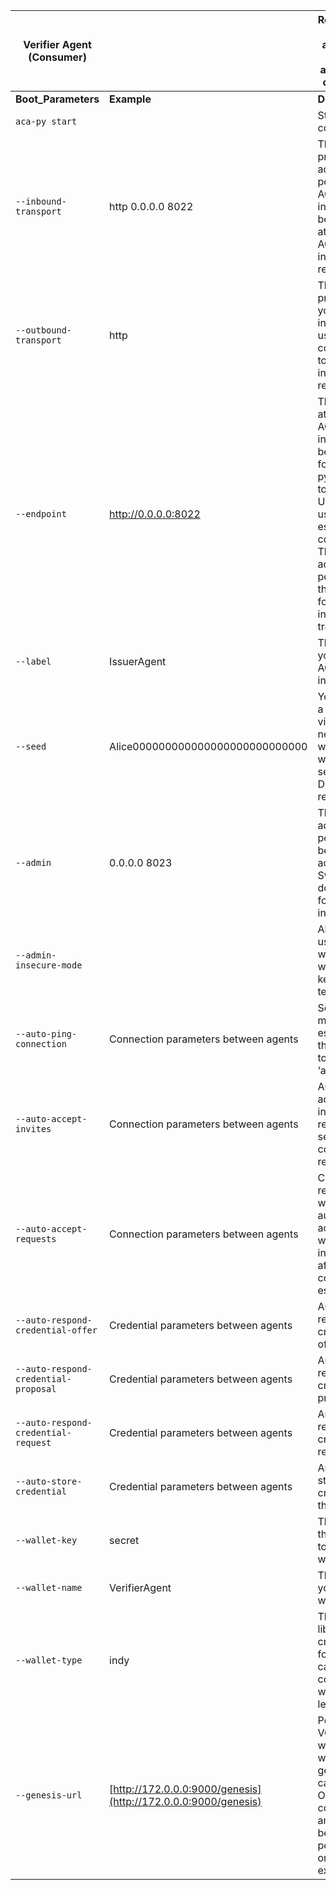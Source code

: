| Verifier Agent (Consumer)           |  |Requirements: Should be able to issue credentials and establish connections                                                                                                                                                                                                                                       |
| ----------------------------------- | --------------------------------------------------------------------------- | ------------------------------------------------------------------------------------------------------------------------------------------------------------------------------------------------------------------------------------- |
| **__Boot_Parameters__**                 | **Example**                                                                 | **Description**                                                                                                                                                                                                                       |
|`aca-py start`                         |                                                                             | Start command                                                                                                                                                                                                                         |
|`--inbound-transport`                | http 0.0.0.0 8022                                                           | This is the protocol, address and port your ACA-py instance will be reachable at for other ACA-py instances - required                                                                                                                |
|`--outbound-transport`               | http                                                                        | This is the protocol that your ACA-py instance will use to communicate to other instances - required                                                                                                                                  |
|`--endpoint`                         | http://0.0.0.0:8022                                                         | This is the URL at which your ACA-py instance will be available for other ACA-py instances to reach. This URL will be used for establishing connections. The protocol address and port should be the same as for \--inbound-transport |
|`--label`                            | IssuerAgent                                                                 | The name that you give this ACA-py instance                                                                                                                                                                                           |
|`--seed`                             | Alice000000000000000000000000000                                            | You can create a public DID via the VON-network webserver, it will tell you the seed for the DID you registered.                                                                                                                      |
|`--admin`                            | 0.0.0.0 8023                                                                | This is the address and port you will be able to acess the Swagger documentation for ACA-PY instance                                                                                                                                  |
|`--admin-insecure-mode`              |                                                                             | Allows you to use the admin web server without api-key. Only for test                                                                                                                                                                 |
|`--auto-ping-connection`             | Connection parameters between agents                                        | Sends a ping message after establishing the connection to mark it as ‘active’.                                                                                                                                                        |
|`--auto-accept-invites`              | Connection parameters between agents                                        | Automatic acceptation of invites, which results in the sending of a connection request                                                                                                                                                |
|`--auto-accept-requests`             | Connection parameters between agents                                        | Connection request, which will be automatically accepted, which results in response after which the connection is established                                                                                                         |
|`--auto-respond-credential-offer`    | Credential parameters between agents                                        | Automatic respond of credential offers                                                                                                                                                                                                |
|`--auto-respond-credential-proposal` | Credential parameters between agents                                        | Automatic respond of credential proposal                                                                                                                                                                                              |
|`--auto-respond-credential-request`  | Credential parameters between agents                                        | Automatic respond of credential requests                                                                                                                                                                                              |
|`--auto-store-credential`            | Credential parameters between agents                                        | Automatic stored credential in the wallet                                                                                                                                                                                             |
|`--wallet-key`                       | secret                                                                      | This is the key that is required to access your wallet                                                                                                                                                                                |
|`--wallet-name`                      | VerifierAgent                                                               | The name that you give this wallet instance                                                                                                                                                                                           |
|`--wallet-type`                      | indy                                                                        | This instructs libindy to create a wallet for you that can communicate with an Indy ledger                                                                                                                                            |
|`--genesis-url`                      | [http://172.0.0.0:9000/genesis](http://172.0.0.0:9000/genesis)              | Points to the VON-network webserver where the genesis file can be found. Other command-line arguments can be used to point to a file on disk for example.                                                                             |
